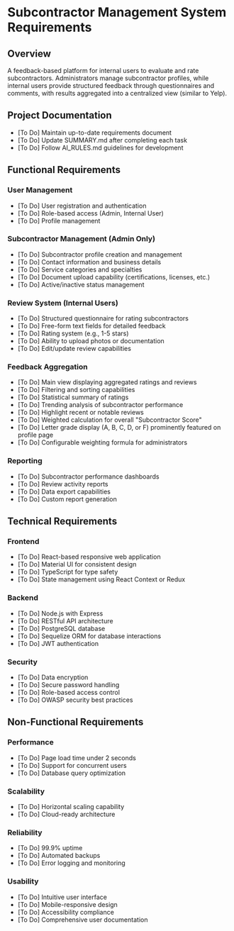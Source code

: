 # Subcontractor Management System Requirements

## Overview
A feedback-based platform for internal users to evaluate and rate subcontractors. Administrators manage subcontractor profiles, while internal users provide structured feedback through questionnaires and comments, with results aggregated into a centralized view (similar to Yelp).

## Project Documentation
- [To Do] Maintain up-to-date requirements document
- [To Do] Update SUMMARY.md after completing each task
- [To Do] Follow AI_RULES.md guidelines for development

## Functional Requirements

### User Management
- [To Do] User registration and authentication
- [To Do] Role-based access (Admin, Internal User)
- [To Do] Profile management

### Subcontractor Management (Admin Only)
- [To Do] Subcontractor profile creation and management
- [To Do] Contact information and business details
- [To Do] Service categories and specialties
- [To Do] Document upload capability (certifications, licenses, etc.)
- [To Do] Active/inactive status management

### Review System (Internal Users)
- [To Do] Structured questionnaire for rating subcontractors
- [To Do] Free-form text fields for detailed feedback
- [To Do] Rating system (e.g., 1-5 stars)
- [To Do] Ability to upload photos or documentation
- [To Do] Edit/update review capabilities

### Feedback Aggregation
- [To Do] Main view displaying aggregated ratings and reviews
- [To Do] Filtering and sorting capabilities
- [To Do] Statistical summary of ratings
- [To Do] Trending analysis of subcontractor performance
- [To Do] Highlight recent or notable reviews
- [To Do] Weighted calculation for overall "Subcontractor Score"
- [To Do] Letter grade display (A, B, C, D, or F) prominently featured on profile page
- [To Do] Configurable weighting formula for administrators

### Reporting
- [To Do] Subcontractor performance dashboards
- [To Do] Review activity reports
- [To Do] Data export capabilities
- [To Do] Custom report generation

## Technical Requirements

### Frontend
- [To Do] React-based responsive web application
- [To Do] Material UI for consistent design
- [To Do] TypeScript for type safety
- [To Do] State management using React Context or Redux

### Backend
- [To Do] Node.js with Express
- [To Do] RESTful API architecture
- [To Do] PostgreSQL database
- [To Do] Sequelize ORM for database interactions
- [To Do] JWT authentication

### Security
- [To Do] Data encryption
- [To Do] Secure password handling
- [To Do] Role-based access control
- [To Do] OWASP security best practices

## Non-Functional Requirements

### Performance
- [To Do] Page load time under 2 seconds
- [To Do] Support for concurrent users
- [To Do] Database query optimization

### Scalability
- [To Do] Horizontal scaling capability
- [To Do] Cloud-ready architecture

### Reliability
- [To Do] 99.9% uptime
- [To Do] Automated backups
- [To Do] Error logging and monitoring

### Usability
- [To Do] Intuitive user interface
- [To Do] Mobile-responsive design
- [To Do] Accessibility compliance
- [To Do] Comprehensive user documentation